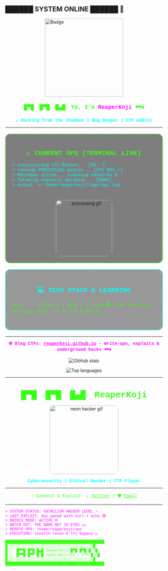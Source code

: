 ## ██████ SYSTEM ONLINE ██████ 👾

<img src="https://tryhackme-badges.s3.amazonaws.com/reaperkoji.png" alt="Badge" width="250" style="border:none; display:block; margin: 0 auto 20px auto;" />

<p align="center" style="font-family: 'Courier New', monospace; color:#39ff14; font-weight:bold; font-size:18px;">
  █▀█ █▀█ █▄█ Yo, I’m <span style="color:#ff00ff;">ReaperKoji</span> 🕶️💀
</p>

<p align="center" style="color:#00ffff; font-family: 'Courier New', monospace; font-weight:bold;">
  🐚 Hacking from the shadows | Bug Reaper | CTF Addict
</p>

---

<div align="center" style="border: 2px dashed #39ff14; padding: 20px; border-radius: 15px; max-width: 500px; margin: 20px auto; background-color: rgba(0,0,0,0.5);">
  <h2 style="color:#39ff14; font-family: 'Courier New', monospace;">🚀 CURRENT OPS [TERMINAL LIVE]</h2>
  <pre style="text-align:left; color:#00ffff; font-family: 'Courier New', monospace; font-size:14px;">
> initializing LFI-Buster... [OK ✅]
> running PROCESSING module... [CPU 98% 🔥]
> ReconOps active... scanning networks 🌐
> fetching exploits database... [DONE]
> output -> /home/reaperkoji/logs/ops.log
  </pre>
  <img src="https://media.giphy.com/media/v1.Y2lkPWVjZjA1ZTQ3azdvbzdiZDc1eW81ZWdzMzdtcjVxb3cyMGY5a3F3OXUzeHIwOG93cyZlcD12MV9naWZzX3NlYXJjaCZjdD1n/B8dUiWJmQi4KCQhS9x/giphy.gif" width="180" alt="processing gif" style="border-radius: 12px; margin-top:10px;" />
</div>

<div align="center" style="border: 2px dashed #00ffff; padding: 20px; border-radius: 15px; max-width: 500px; margin: 20px auto; background-color: rgba(0,0,0,0.4);">
  <h2 style="color:#00ffff; font-family: 'Courier New', monospace;">💻 TECH STACK & LEARNING</h2>
  <pre style="text-align:left; color:#39ff14; font-family: 'Courier New', monospace; font-size:14px;">
main:     Python 🐍 | Bash 🐚 | Linux 🖥️ | Web Exploits 💀
learning: Rust 🦀 | AI for Cybersec 🤖
  </pre>
</div>

---

<p align="center" style="color:#ff00ff; font-family: 'Courier New', monospace; font-weight:bold;">
  🌐 Blog CTFs:  
  <a href="https://reaperkoji.github.io/" style="color:#ff00ff;">reaperkoji.github.io</a>  
  - Write-ups, exploits & underground hacks 🕶️💀
</p>

<p align="center">
  <img src="https://github-readme-stats.vercel.app/api?username=ReaperKoji&show_icons=true&theme=radical&title_color=39ff14&icon_color=00ffff&text_color=cccccc" alt="GitHub stats" />
</p>

<p align="center">
  <img src="https://github-readme-stats.vercel.app/api/top-langs/?username=ReaperKoji&layout=compact&theme=radical" alt="Top languages" />
</p>

---

<h1 align="center" style="color:#39ff14; font-family: 'Courier New', monospace;">
  █▀█ █▀█ █▄█ ReaperKoji
</h1>

<p align="center">
  <img src="https://media.giphy.com/media/v1.Y2lkPTc5MGI3NjExejZ0M3R0cXFyMjA0eGtsY3FpMGZzYnhkbmo1Znd2cjM1cjJucWpmMSZlcD12MV9naWZzX3NlYXJjaCZjdD1n/o0vwzuFwCGAFO/giphy.gif" width="220" alt="neon hacker gif" style="border-radius: 12px;" />
</p>

<p align="center" style="color:#00ffff; font-weight:bold; font-family: 'Courier New', monospace;">
  Cybersecurity | Ethical Hacker | CTF Player
</p>

---

<p align="center" style="color:#39ff14; font-family: 'Courier New', monospace;">
  ⚡ Connect & Exploit:  
  🦾 <a href="https://twitter.com/ReaperKoji" style="color:#39ff14;">Twitter</a> |  
  🛡️ <a href="mailto:g3ars23@gmail.com" style="color:#39ff14;">Email</a>
</p>

---

<pre style="color:#ff00ff; font-family: 'Courier New', monospace; font-size:12px;">
> SYSTEM STATUS: CATACLISM HACKER LEVEL ⚡
> LAST EXPLOIT: Box pwned with curl + echo 😎
> MATRIX MODE: ACTIVE 🌐
> WATCH OUT: THE DARK NET IS EYES 👀💀
> REMOTE OPS: /home/reaperkoji/ops
> EXECUTING: stealth recon & lfi bypass 🚀
</pre>

<pre style="color:#39ff14; font-family: 'Courier New', monospace; font-size:12px;">
████████████████████████████████████████████
█░░░░░░░░░░░░░░░░░░░░░░░░░░░░░░░░░░░░░░█
█░░  █▀▀█ █▀█ █▄█ ReaperKoji █▀█ █▀█ █░░█
█░░  █▀▀█ █▀▀ █░█ Cybersecurity | CTF █░░█
█░░░░░░░░░░░░░░░░░░░░░░░░░░░░░░░░░░░░░░█
████████████████████████████████████████████
</pre>
